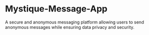 # Mystique-Message-App
A secure and anonymous messaging platform allowing users to send anonymous messages while ensuring data privacy and security.
